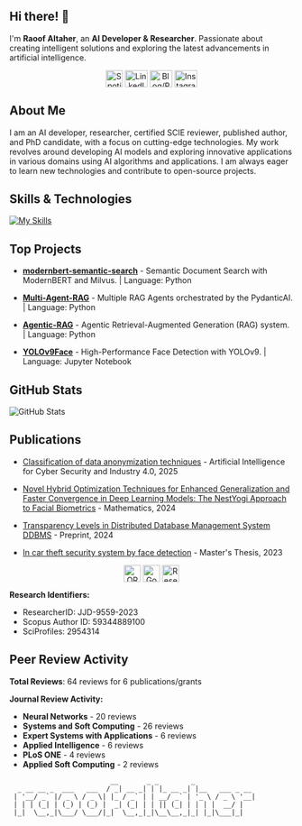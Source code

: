 ## Hi there! 👋

I'm **Raoof Altaher**, an **AI Developer & Researcher**. Passionate about creating intelligent solutions and exploring the latest advancements in artificial intelligence.

<p align="center">
<a href="https://open.spotify.com/playlist/027stQA4RAhfiJ4TffBgBJ?pi=d99LJhtMTZGTa" target="_blank"><img align="center" src="https://upload.wikimedia.org/wikipedia/commons/1/19/Spotify_logo_without_text.svg" alt="Spotify Playlist" height="30" width="30" /></a>
<a href="https://www.linkedin.com/in/raoofaltaher" target="_blank"><img align="center" src="https://raw.githubusercontent.com/rahuldkjain/github-profile-readme-generator/master/src/images/icons/Social/linked-in-alt.svg" alt="LinkedIn" height="30" width="40" /></a>
<a href="https://raoofaltaher.start.page" target="_blank"><img align="center" src="https://raw.githubusercontent.com/rahuldkjain/github-profile-readme-generator/master/src/images/icons/Social/rss.svg" alt="Blog/Portfolio" height="30" width="40" /></a>
<a href="https://instagram.com/raoof.altaher" target="_blank"><img align="center" src="https://raw.githubusercontent.com/rahuldkjain/github-profile-readme-generator/master/src/images/icons/Social/instagram.svg" alt="Instagram" height="30" width="40" /></a>
</p>

## About Me

I am an AI developer, researcher, certified SCIE reviewer, published author, and PhD candidate, with a focus on cutting-edge technologies. My work revolves around developing AI models and exploring innovative applications in various domains using AI algorithms and applications. I am always eager to learn new technologies and contribute to open-source projects.

## Skills & Technologies

[![My Skills](https://skillicons.dev/icons?i=flask,django,pytorch,tensorflow,git,github,docker,html,css,sqlite,postgres,mysql,aws,linux,react,vue,opencv,nestjs,mongodb,latex,py,ai,fastapi,graphql&perline=8)](https://skillicons.dev)
## Top Projects

- [**modernbert-semantic-search**](https://github.com/raoofaltaher/modernbert-semantic-search) - Semantic Document Search with ModernBERT and Milvus. | Language: Python  

- [**Multi-Agent-RAG**](https://github.com/raoofaltaher/Multi-Agent-RAG) - Multiple RAG Agents orchestrated by the PydanticAI. | Language: Python  
- [**Agentic-RAG**](https://github.com/raoofaltaher/Agentic-RAG) - Agentic Retrieval-Augmented Generation (RAG) system. | Language: Python  
- [**YOLOv9Face**](https://github.com/raoofaltaher/YOLOv9Face) - High-Performance Face Detection with YOLOv9. | Language: Jupyter Notebook

## GitHub Stats

![GitHub Stats](https://github-readme-stats.vercel.app/api?username=raoofaltaher&show_icons=true&theme=radical)



## Publications

- [Classification of data anonymization techniques](https://doi.org/10.1201/9781032657264-3) - Artificial Intelligence for Cyber Security and Industry 4.0, 2025

- [Novel Hybrid Optimization Techniques for Enhanced Generalization and Faster Convergence in Deep Learning Models: The NestYogi Approach to Facial Biometrics](https://doi.org/10.3390/math12182919) - Mathematics, 2024

- [Transparency Levels in Distributed Database Management System DDBMS](https://doi.org/10.20944/preprints202404.1327.v1) - Preprint, 2024

- [In car theft security system by face detection](https://hdl.handle.net/20.500.12939/4465) - Master's Thesis, 2023

<p align="center">
<a href="https://orcid.org/0009-0009-2411-1817" target="_blank"><img align="center" src="https://upload.wikimedia.org/wikipedia/commons/0/06/ORCID_iD.svg" alt="ORCID" height="30" width="30" /></a>
<a href="https://altinbas.academia.edu/RAOOFALATHER" target="_blank"><img align="center" src="https://upload.wikimedia.org/wikipedia/commons/c/c7/Google_Scholar_logo.svg" alt="Google Scholar" height="30" width="30" /></a>
<a href="https://altinbas.academia.edu/RAOOFALATHER" target="_blank"><img align="center" src="https://upload.wikimedia.org/wikipedia/commons/5/5e/ResearchGate_icon_SVG.svg" alt="ResearchGate" height="30" width="30" /></a>
</p>

**Research Identifiers:**
- ResearcherID: JJD-9559-2023
- Scopus Author ID: 59344889100  
- SciProfiles: 2954314


## Peer Review Activity

**Total Reviews**: 64 reviews for 6 publications/grants

**Journal Review Activity:**
- **Neural Networks** - 20 reviews
- **Systems and Soft Computing** - 26 reviews
- **Expert Systems with Applications** - 6 reviews
- **Applied Intelligence** - 6 reviews
- **PLoS ONE** - 4 reviews
- **Applied Soft Computing** - 2 reviews


```
                         __       _ _        _               
  _ __ __ _  ___   ___  / _| __ _| | |_ __ _| |__   ___ _ __ 
 | '__/ _` |/ _ \ / _ \| |_ / _` | | __/ _` | '_ \ / _ \ '__|
 | | | (_| | (_) | (_) |  _| (_| | | || (_| | | | |  __/ |   
 |_|  \__,_|\___/ \___/|_|  \__,_|_|\__\__,_|_| |_|\___|_|   
                                                             
```